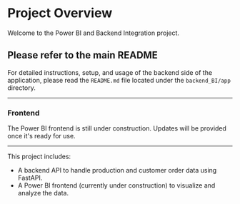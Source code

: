 # Project Overview

Welcome to the Power BI and Backend Integration project.

## Please refer to the main README

For detailed instructions, setup, and usage of the backend side of the application, please read the `README.md` file located under the `backend_BI/app` directory.

---

### Frontend

The Power BI frontend is still under construction. Updates will be provided once it's ready for use.

---

This project includes:

- A backend API to handle production and customer order data using FastAPI.
- A Power BI frontend (currently under construction) to visualize and analyze the data.
